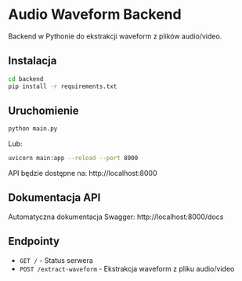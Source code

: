 # Audio Waveform Backend

Backend w Pythonie do ekstrakcji waveform z plików audio/video.

## Instalacja

```bash
cd backend
pip install -r requirements.txt
```

## Uruchomienie

```bash
python main.py
```

Lub:

```bash
uvicorn main:app --reload --port 8000
```

API będzie dostępne na: http://localhost:8000

## Dokumentacja API

Automatyczna dokumentacja Swagger: http://localhost:8000/docs

## Endpointy

- `GET /` - Status serwera
- `POST /extract-waveform` - Ekstrakcja waveform z pliku audio/video
